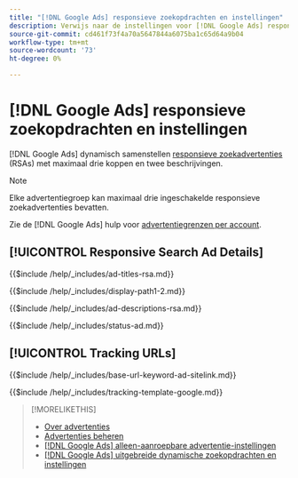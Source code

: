 ```yaml
---
title: "[!DNL Google Ads] responsieve zoekopdrachten en instellingen"
description: Verwijs naar de instellingen voor [!DNL Google Ads] responsieve zoekopdrachten.
source-git-commit: cd461f73f4a70a5647844a6075ba1c65d64a9b04
workflow-type: tm+mt
source-wordcount: '73'
ht-degree: 0%

---
```


# [!DNL Google Ads] responsieve zoekopdrachten en instellingen

[!DNL Google Ads] dynamisch samenstellen [responsieve zoekadvertenties](https://support.google.com/google-ads/answer/7684791?hl=en) (RSAs) met maximaal drie koppen en twee beschrijvingen.

>[!NOTE]
>
>Elke advertentiegroep kan maximaal drie ingeschakelde responsieve zoekadvertenties bevatten.

Zie de [!DNL Google Ads] hulp voor [advertentiegrenzen per account](https://support.google.com/google-ads/answer/6372658?hl=en).

## [!UICONTROL Responsive Search Ad Details]

<!-- **[!UICONTROL Ad Titles]:** -->

{{$include /help/_includes/ad-titles-rsa.md}}

<!-- **[!UICONTROL Display Path 1]**, **[!UICONTROL Display Path 2]:** -->

{{$include /help/_includes/display-path1-2.md}}

<!-- **[!UICONTROL Ad Descriptions]:** -->

{{$include /help/_includes/ad-descriptions-rsa.md}}

<!-- **[!UICONTROL Status]:** -->

{{$include /help/_includes/status-ad.md}}

## [!UICONTROL Tracking URLs]

<!-- **[!UICONTROL Base URl]:** -->

{{$include /help/_includes/base-url-keyword-ad-sitelink.md}}

<!-- **[!UICONTROL Tracking Template]:** -->

{{$include /help/_includes/tracking-template-google.md}}

>[!MORELIKETHIS]
>
>* [Over advertenties](ad-about.md)
>* [Advertenties beheren](ad-manage.md)
>* [[!DNL Google Ads] alleen-aanroepbare advertentie-instellingen](ad-settings-google-call.md)
>* [[!DNL Google Ads] uitgebreide dynamische zoekopdrachten en instellingen](ad-settings-google-dsa.md)

